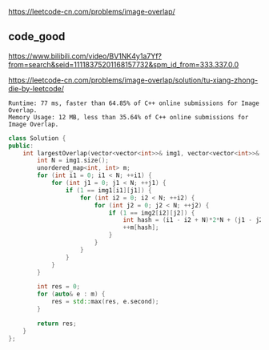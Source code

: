 
https://leetcode-cn.com/problems/image-overlap/

## code_good

https://www.bilibili.com/video/BV1NK4y1a7Yf?from=search&seid=11118375201168157732&spm_id_from=333.337.0.0  

https://leetcode-cn.com/problems/image-overlap/solution/tu-xiang-zhong-die-by-leetcode/  

```
Runtime: 77 ms, faster than 64.85% of C++ online submissions for Image Overlap.
Memory Usage: 12 MB, less than 35.64% of C++ online submissions for Image Overlap.
```

```cpp
class Solution {
public:
    int largestOverlap(vector<vector<int>>& img1, vector<vector<int>>& img2) {
        int N = img1.size();
        unordered_map<int, int> m;
        for (int i1 = 0; i1 < N; ++i1) {
            for (int j1 = 0; j1 < N; ++j1) {
                if (1 == img1[i1][j1]) {
                    for (int i2 = 0; i2 < N; ++i2) {
                        for (int j2 = 0; j2 < N; ++j2) {
                            if (1 == img2[i2][j2]) {
                                int hash = (i1 - i2 + N)*2*N + (j1 - j2 + N);
                                ++m[hash];
                            }
                        }
                    }
                }
            }
        }

        int res = 0;
        for (auto& e : m) {
            res = std::max(res, e.second);
        }

        return res;
    }
};
```